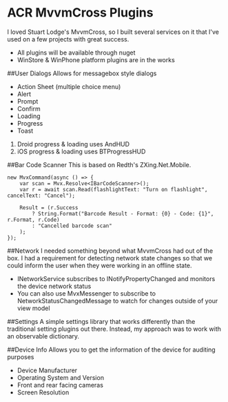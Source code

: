 ACR MvvmCross Plugins
=====================

I loved Stuart Lodge's MvvmCross, so I built several services on it that I've used
on a few projects with great success.

* All plugins will be available through nuget
* WinStore & WinPhone platform plugins are in the works



##User Dialogs
Allows for messagebox style dialogs

* Action Sheet (multiple choice menu)
* Alert
* Prompt
* Confirm
* Loading
* Progress
* Toast

1. Droid progress & loading uses AndHUD
2. iOS progress & loading uses BTProgressHUD


##Bar Code Scanner
This is based on Redth's ZXing.Net.Mobile.

    new MvxCommand(async () => {
        var scan = Mvx.Resolve<IBarCodeScanner>();
        var r = await scan.Read(flashlightText: "Turn on flashlight", cancelText: "Cancel");

        Result = (r.Success 
            ? String.Format("Barcode Result - Format: {0} - Code: {1}", r.Format, r.Code)
            : "Cancelled barcode scan"
        );
    });


##Network
I needed something beyond what MvvmCross had out of the box.  I had 
a requirement for detecting network state changes so that we could inform
the user when they were working in an offline state.

* INetworkService subscribes to INotifyPropertyChanged and monitors the device network status
* You can also use MvxMessenger to subscribe to NetworkStatusChangedMessage to watch for changes outside of your view model


##Settings
A simple settings library that works differently than the traditional setting plugins out there.  Instead, my approach was to work
with an observable dictionary.


##Device Info
Allows you to get the information of the device for auditing purposes

* Device Manufacturer
* Operating System and Version
* Front and rear facing cameras
* Screen Resolution